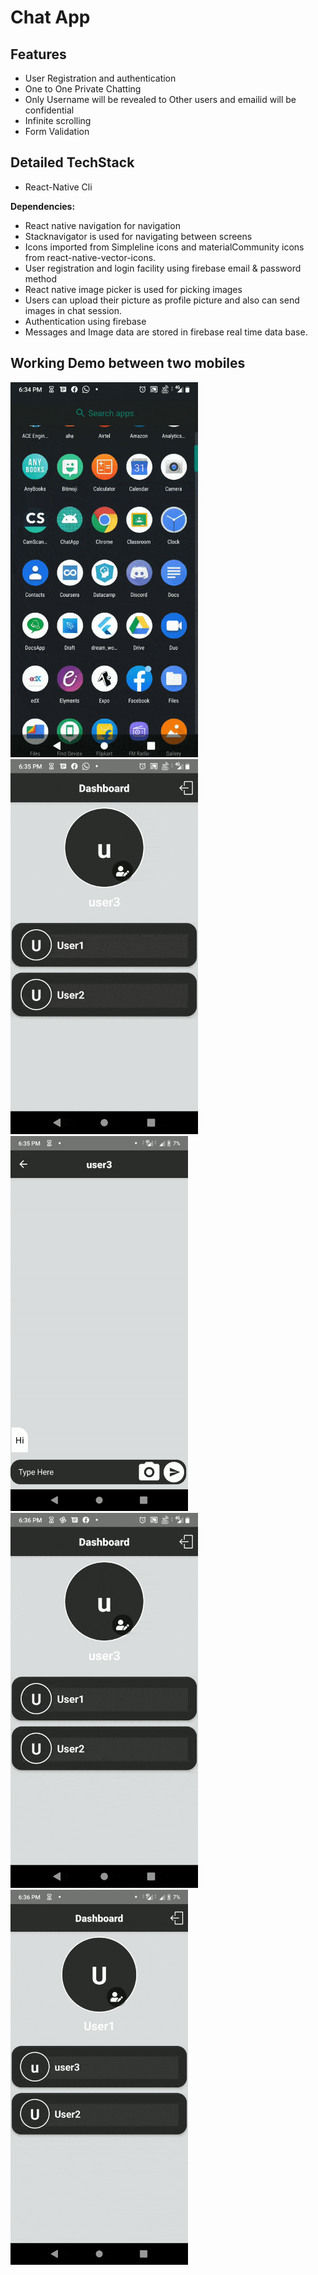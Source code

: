 # **Chat App**

## **Features**
- User Registration and authentication
- One to One Private Chatting
- Only Username will be revealed to Other users and emailid will be confidential
- Infinite scrolling
- Form Validation

## **Detailed TechStack**

- React-Native Cli

**Dependencies:** 

- React native navigation for navigation
- Stacknavigator is used for navigating between screens
- Icons imported from Simpleline icons and materialCommunity icons from react-native-vector-icons.
- User registration and login facility using firebase email & password method
- React native image picker is used for picking images
- Users can upload their picture as profile picture and also can send images in chat session.
- Authentication using firebase
- Messages and Image data are stored in firebase real time data base.

## **Working Demo between two mobiles**
<img src="images/first.gif" height="600">
<img src="images/user1_chat.gif" height="600">
<img src="images/user3_chat.gif" height="600"> 
<img src="images/profile_picture_setup.gif" height="600">
<img src="images/profilepic_automatic_update.gif" height="600">

